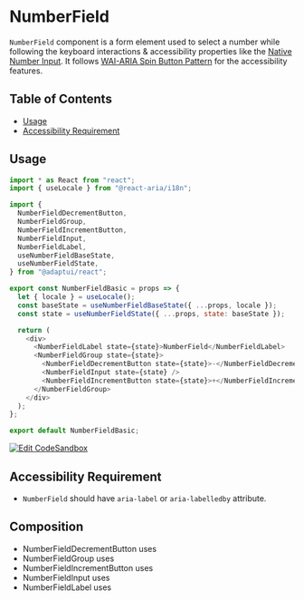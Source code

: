 # NumberField

`NumberField` component is a form element used to select a number while
following the keyboard interactions & accessibility properties like the
[Native Number Input](https://developer.mozilla.org/en-US/docs/Web/HTML/Element/input/number).
It follows
[WAI-ARIA Spin Button Pattern](https://www.w3.org/TR/wai-aria-practices-1.2/#spinbutton)
for the accessibility features.

## Table of Contents

- [Usage](#usage)
- [Accessibility Requirement](#accessibility-requirement)

## Usage

```js
import * as React from "react";
import { useLocale } from "@react-aria/i18n";

import {
  NumberFieldDecrementButton,
  NumberFieldGroup,
  NumberFieldIncrementButton,
  NumberFieldInput,
  NumberFieldLabel,
  useNumberFieldBaseState,
  useNumberFieldState,
} from "@adaptui/react";

export const NumberFieldBasic = props => {
  let { locale } = useLocale();
  const baseState = useNumberFieldBaseState({ ...props, locale });
  const state = useNumberFieldState({ ...props, state: baseState });

  return (
    <div>
      <NumberFieldLabel state={state}>NumberField</NumberFieldLabel>
      <NumberFieldGroup state={state}>
        <NumberFieldDecrementButton state={state}>-</NumberFieldDecrementButton>
        <NumberFieldInput state={state} />
        <NumberFieldIncrementButton state={state}>+</NumberFieldIncrementButton>
      </NumberFieldGroup>
    </div>
  );
};

export default NumberFieldBasic;
```

[![Edit CodeSandbox](https://img.shields.io/badge/NumberField-Open%20On%20CodeSandbox-%230971f1?style=for-the-badge&logo=codesandbox&labelColor=151515)](https://codesandbox.io/s/nwj5vb)

## Accessibility Requirement

- `NumberField` should have `aria-label` or `aria-labelledby` attribute.

## Composition

- NumberFieldDecrementButton uses
- NumberFieldGroup uses
- NumberFieldIncrementButton uses
- NumberFieldInput uses
- NumberFieldLabel uses

<!-- INJECT_PROPS src/numberfield -->
